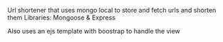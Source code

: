 Url shortener that uses mongo local to store and fetch urls and shorten them
Libraries: Mongoose & Express

Also uses an ejs template with boostrap to handle the view